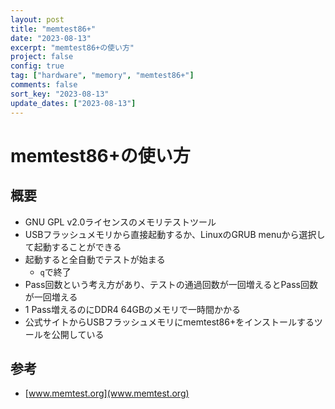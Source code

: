 ```yaml
---
layout: post
title: "memtest86+"
date: "2023-08-13"
excerpt: "memtest86+の使い方"
project: false
config: true
tag: ["hardware", "memory", "memtest86+"]
comments: false
sort_key: "2023-08-13"
update_dates: ["2023-08-13"]
---
```


# memtest86+の使い方

## 概要
 - GNU GPL v2.0ライセンスのメモリテストツール
 - USBフラッシュメモリから直接起動するか、LinuxのGRUB menuから選択して起動することができる
 - 起動すると全自動でテストが始まる
   - `q`で終了
 - Pass回数という考え方があり、テストの通過回数が一回増えるとPass回数が一回増える
 - 1 Pass増えるのにDDR4 64GBのメモリで一時間かかる
 - 公式サイトからUSBフラッシュメモリにmemtest86+をインストールするツールを公開している

## 参考
 - [www.memtest.org](www.memtest.org)
